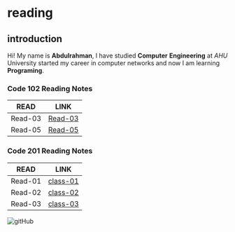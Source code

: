 # reading
## introduction
Hi! My name is **Abdulrahman**, I have studied **Computer** **Engineering** at _AHU_ University started my career in computer networks and now I am learning **Programing**.

### Code 102 Reading Notes

| READ | LINK |
| --- | --- |
| Read-03 | [Read-03](https://abdulrahman-19.github.io/reading-notes/read-03) |
| Read-05 | [Read-05](https://abdulrahman-19.github.io/reading-notes/read-05) |

### Code 201 Reading Notes

| READ | LINK |
| --- | --- |
| Read-01 | [class-01](<https://abdulrahman-19.github.io/reading-notes/class-01>) |
| Read-02 | [class-02](<https://abdulrahman-19.github.io/reading-notes/class-02>) |
| Read-03 | [class-03](<https://abdulrahman-19.github.io/reading-notes/class-03>) |

![gitHub](https://github.githubassets.com/images/modules/open_graph/github-mark.png)
